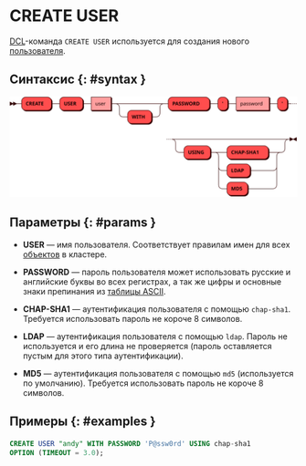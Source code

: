 # CREATE USER

[DCL](dcl.md)-команда `CREATE USER` используется для создания нового
[пользователя](../../tutorial/access_control.md#users).

## Синтаксис {: #syntax }

![CREATE USER](../../images/ebnf/create_user.svg)

## Параметры {: #params }

* **USER** — имя пользователя. Соответствует правилам имен для всех
  [объектов](object.md) в кластере.

* **PASSWORD** — пароль пользователя может использовать русские и
  английские буквы во всех регистрах, а так же цифры и основные знаки
  препинания из [таблицы
  ASCII](https://ru.wikipedia.org/wiki/ASCII#Структурные_свойства_таблицы).

* **CHAP-SHA1** — аутентификация пользователя с помощью `chap-sha1`.
  Требуется использовать пароль не короче 8 символов.

* **LDAP** — аутентификация пользователя с помощью `ldap`. Пароль не
  используется и его длина не проверяется (пароль оставляется пустым для
  этого типа аутентификации).

* **MD5** — аутентификация пользователя с помощью `md5` (используется по
  умолчанию). Требуется использовать пароль не короче 8 символов.

## Примеры {: #examples }

```sql
CREATE USER "andy" WITH PASSWORD 'P@ssw0rd' USING chap-sha1
OPTION (TIMEOUT = 3.0);
```

